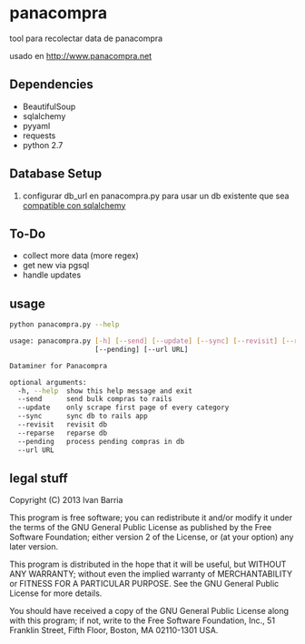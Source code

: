 panacompra
==========

tool para recolectar data de panacompra

usado en http://www.panacompra.net


Dependencies
-------------
* BeautifulSoup
* sqlalchemy 
* pyyaml
* requests 
* python 2.7

Database Setup
--------------
1. configurar db_url en panacompra.py para usar un db existente que sea [compatible con sqlalchemy](http://docs.sqlalchemy.org/en/rel_0_8/core/engines.html#database-urls "SqlAlchemy")

To-Do
-------
* collect more data (more regex)
* get new via pgsql
* handle updates


usage
------
```bash
python panacompra.py --help

usage: panacompra.py [-h] [--send] [--update] [--sync] [--revisit] [--reparse]
                     [--pending] [--url URL]

Dataminer for Panacompra

optional arguments:
  -h, --help  show this help message and exit
  --send      send bulk compras to rails
  --update    only scrape first page of every category
  --sync      sync db to rails app
  --revisit   revisit db
  --reparse   reparse db
  --pending   process pending compras in db
  --url URL
```


legal stuff
------------
Copyright (C) 2013  Ivan Barria

This program is free software; you can redistribute it and/or modify
it under the terms of the GNU General Public License as published by
the Free Software Foundation; either version 2 of the License, or
(at your option) any later version.

This program is distributed in the hope that it will be useful,
but WITHOUT ANY WARRANTY; without even the implied warranty of
MERCHANTABILITY or FITNESS FOR A PARTICULAR PURPOSE.  See the
GNU General Public License for more details.

You should have received a copy of the GNU General Public License along
with this program; if not, write to the Free Software Foundation, Inc.,
51 Franklin Street, Fifth Floor, Boston, MA 02110-1301 USA.
